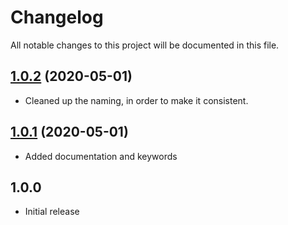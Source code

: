 # Changelog

All notable changes to this project will be documented in this file.

## [1.0.2](https://github.com/Obirah/cidr-deny-allow-transformer/compare/1.0.1...1.0.2) (2020-05-01)
* Cleaned up the naming, in order to make it consistent.

## [1.0.1](https://github.com/Obirah/cidr-deny-allow-transformer/compare/1.0.0...1.0.1) (2020-05-01)
* Added documentation and keywords

## 1.0.0
* Initial release
